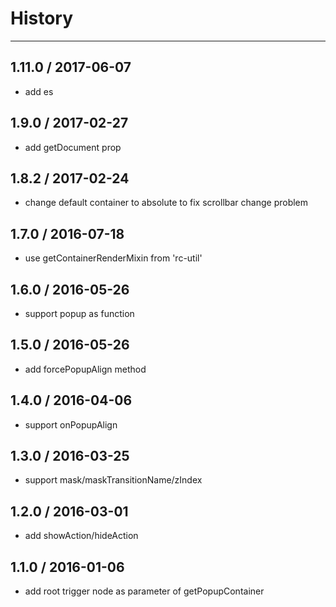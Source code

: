 # History
----

## 1.11.0 / 2017-06-07

- add es

## 1.9.0 / 2017-02-27

- add getDocument prop

## 1.8.2 / 2017-02-24

- change default container to absolute to fix scrollbar change problem

## 1.7.0 / 2016-07-18

- use getContainerRenderMixin from 'rc-util'

## 1.6.0 / 2016-05-26

- support popup as function

## 1.5.0 / 2016-05-26

- add forcePopupAlign method

## 1.4.0 / 2016-04-06

- support onPopupAlign

## 1.3.0 / 2016-03-25

- support mask/maskTransitionName/zIndex

## 1.2.0 / 2016-03-01

- add showAction/hideAction

## 1.1.0 / 2016-01-06

- add root trigger node as parameter of getPopupContainer
